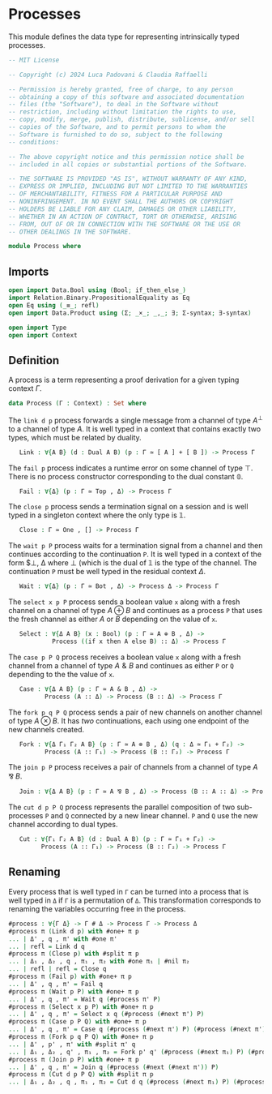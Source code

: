 # Processes

This module defines the data type for representing intrinsically
typed processes.

```agda
-- MIT License

-- Copyright (c) 2024 Luca Padovani & Claudia Raffaelli

-- Permission is hereby granted, free of charge, to any person
-- obtaining a copy of this software and associated documentation
-- files (the "Software"), to deal in the Software without
-- restriction, including without limitation the rights to use,
-- copy, modify, merge, publish, distribute, sublicense, and/or sell
-- copies of the Software, and to permit persons to whom the
-- Software is furnished to do so, subject to the following
-- conditions:

-- The above copyright notice and this permission notice shall be
-- included in all copies or substantial portions of the Software.

-- THE SOFTWARE IS PROVIDED "AS IS", WITHOUT WARRANTY OF ANY KIND,
-- EXPRESS OR IMPLIED, INCLUDING BUT NOT LIMITED TO THE WARRANTIES
-- OF MERCHANTABILITY, FITNESS FOR A PARTICULAR PURPOSE AND
-- NONINFRINGEMENT. IN NO EVENT SHALL THE AUTHORS OR COPYRIGHT
-- HOLDERS BE LIABLE FOR ANY CLAIM, DAMAGES OR OTHER LIABILITY,
-- WHETHER IN AN ACTION OF CONTRACT, TORT OR OTHERWISE, ARISING
-- FROM, OUT OF OR IN CONNECTION WITH THE SOFTWARE OR THE USE OR
-- OTHER DEALINGS IN THE SOFTWARE.

module Process where
```

## Imports

```agda
open import Data.Bool using (Bool; if_then_else_)
import Relation.Binary.PropositionalEquality as Eq
open Eq using (_≡_; refl)
open import Data.Product using (Σ; _×_; _,_; ∃; Σ-syntax; ∃-syntax)

open import Type
open import Context
```

## Definition

A process is a term representing a proof derivation for a given
typing context $Γ$.

```agda
data Process (Γ : Context) : Set where
```

The `link d p` process forwards a single message from a channel of
type $A^⊥$ to a channel of type $A$. It is well typed in a context
that contains exactly two types, which must be related by duality.

```agda
   Link : ∀{A B} (d : Dual A B) (p : Γ ≃ [ A ] + [ B ]) -> Process Γ
```

The `fail p` process indicates a runtime error on some channel of
type $⊤$. There is no process constructor corresponding to the dual
constant $\mathbb{0}$.

```agda
   Fail : ∀{Δ} (p : Γ ≃ Top , Δ) -> Process Γ
```

The `close p` process sends a termination signal on a session and is
well typed in a singleton context where the only type is
$\mathbb{1}$.

```agda
   Close : Γ ≃ One , [] -> Process Γ
```

The `wait p P` process waits for a termination signal from a channel
and then continues according to the continuation `P`. It is well
typed in a context of the form $⊥, Δ where $⊥$ (which is the dual of
$\mathbb{1}$ is the type of the channel. The continuation `P` must
be well typed in the residual context $Δ$.

```agda
   Wait : ∀{Δ} (p : Γ ≃ Bot , Δ) -> Process Δ -> Process Γ
```

The `select x p P` process sends a boolean value `x` along with a
fresh channel on a channel of type $A ⊕ B$ and continues as a
process `P` that uses the fresh channel as either $A$ or $B$
depending on the value of `x`.

```agda
   Select : ∀{Δ A B} (x : Bool) (p : Γ ≃ A ⊕ B , Δ) ->
            Process ((if x then A else B) :: Δ) -> Process Γ
```

The `case p P Q` process receives a boolean value `x` along with a
fresh channel from a channel of type $A \mathrel\& B$ and continues
as either `P` or `Q` depending to the the value of `x`.

```agda
   Case : ∀{Δ A B} (p : Γ ≃ A & B , Δ) ->
          Process (A :: Δ) -> Process (B :: Δ) -> Process Γ
```

The `fork p q P Q` process sends a pair of new channels on another
channel of type $A ⊗ B$. It has *two* continuations, each using one
endpoint of the new channels created.

```agda
   Fork : ∀{Δ Γ₁ Γ₂ A B} (p : Γ ≃ A ⊗ B , Δ) (q : Δ ≃ Γ₁ + Γ₂) ->
          Process (A :: Γ₁) -> Process (B :: Γ₂) -> Process Γ
```

The `join p P` process receives a pair of channels from a channel of
type $A ⅋ B$.

```agda
   Join : ∀{Δ A B} (p : Γ ≃ A ⅋ B , Δ) -> Process (B :: A :: Δ) -> Process Γ
```

The `cut d p P Q` process represents the parallel composition of two
sub-processes `P` and `Q` connected by a new linear channel. `P` and
`Q` use the new channel according to dual types.

```agda
   Cut : ∀{Γ₁ Γ₂ A B} (d : Dual A B) (p : Γ ≃ Γ₁ + Γ₂) ->
         Process (A :: Γ₁) -> Process (B :: Γ₂) -> Process Γ
```

## Renaming

Every process that is well typed in `Γ` can be turned into a process
that is well typed in `Δ` if `Γ` is a permutation of `Δ`. This
transformation corresponds to renaming the variables occurring free
in the process.

```agda
#process : ∀{Γ Δ} -> Γ # Δ -> Process Γ -> Process Δ
#process π (Link d p) with #one+ π p
... | Δ' , q , π' with #one π'
... | refl = Link d q
#process π (Close p) with #split π p
... | Δ₁ , Δ₂ , q , π₁ , π₂ with #one π₁ | #nil π₂
... | refl | refl = Close q
#process π (Fail p) with #one+ π p
... | Δ' , q , π' = Fail q
#process π (Wait p P) with #one+ π p
... | Δ' , q , π' = Wait q (#process π' P)
#process π (Select x p P) with #one+ π p
... | Δ' , q , π' = Select x q (#process (#next π') P)
#process π (Case p P Q) with #one+ π p
... | Δ' , q , π' = Case q (#process (#next π') P) (#process (#next π') Q)
#process π (Fork p q P Q) with #one+ π p
... | Δ' , p' , π' with #split π' q
... | Δ₁ , Δ₂ , q' , π₁ , π₂ = Fork p' q' (#process (#next π₁) P) (#process (#next π₂) Q)
#process π (Join p P) with #one+ π p
... | Δ' , q , π' = Join q (#process (#next (#next π')) P)
#process π (Cut d p P Q) with #split π p
... | Δ₁ , Δ₂ , q , π₁ , π₂ = Cut d q (#process (#next π₁) P) (#process (#next π₂) Q)
```

